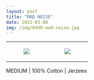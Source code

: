 ```yaml
---
layout: post
title: "MAD NOISE"
date: 2021-03-08
img: /img/0440-mad-noise.jpg
---
```




<table style="width:100%;"><tr><td style="vertical-align:top;">
      <figure class="tmblr-full" data-orig-height="2048" data-orig-width="1365" data-orig-src="https://concertshirts.netlify.app/shirts/0440/0440-01.jpg"><img src="https://64.media.tumblr.com/6661be9574b4b730e92a3cc3233d751e/8f0187cdc72a61da-5d/s540x810/33c0c5d6b946f1096fc8382ff087c1e771cb470d.jpg" data-orig-height="2048" data-orig-width="1365" data-orig-src="https://concertshirts.netlify.app/shirts/0440/0440-01.jpg"/></figure></td>
    <td style="vertical-align:top;">
      <figure class="tmblr-full" data-orig-height="2048" data-orig-width="1365" data-orig-src="https://concertshirts.netlify.app/shirts/0440/0440-02.jpg"><img src="https://64.media.tumblr.com/bef8845237c4d022573b7e0f42951df1/8f0187cdc72a61da-4c/s540x810/23cb6b8988992827381256629fcb5fe854012b83.jpg" data-orig-height="2048" data-orig-width="1365" data-orig-src="https://concertshirts.netlify.app/shirts/0440/0440-02.jpg"/></figure></td>
  </tr></table><p>
  MEDIUM | 100% Cotton | Jerzees
</p>
